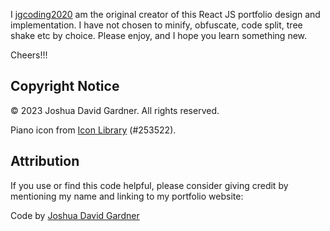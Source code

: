 I [jgcoding2020](https://github.com/jgcoding2020) am the original creator of this React JS portfolio design and implementation. I have not chosen to minify, obfuscate, code split, tree shake etc by choice. Please enjoy, and I hope you learn something new.

Cheers!!!

## Copyright Notice

© 2023 Joshua David Gardner. All rights reserved.

Piano icon from [Icon Library](https://icon-library.com/icon/piano-icon-png-4.html.html) (#253522).

## Attribution

If you use or find this code helpful, please consider giving credit by mentioning my name and linking to my portfolio website:

Code by [Joshua David Gardner](https://jgcoding2020.github.io/My-Portfolio/)